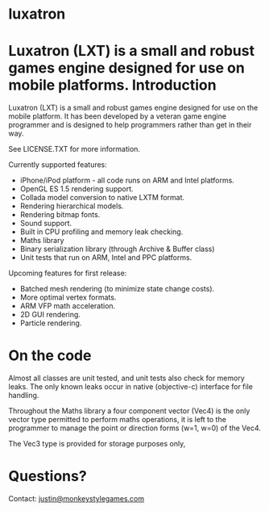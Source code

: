# luxatron
Luxatron (LXT) is a small and robust games engine designed for use on mobile platforms.
Introduction
============

Luxatron (LXT) is a small and robust games engine designed for use on the mobile platform. It has been developed by a veteran game engine programmer and is designed to help programmers rather than get in their way.

See LICENSE.TXT for more information.

Currently supported features:
- iPhone/iPod platform - all code runs on ARM and Intel platforms.
- OpenGL ES 1.5 rendering support.
- Collada model conversion to native LXTM format.
- Rendering hierarchical models.
- Rendering bitmap fonts.
- Sound support.
- Built in CPU profiling and memory leak checking.
- Maths library
- Binary serialization library (through Archive & Buffer class)
- Unit tests that run on ARM, Intel and PPC platforms.

Upcoming features for first release:
- Batched mesh rendering (to minimize state change costs).
- More optimal vertex formats.
- ARM VFP math acceleration.
- 2D GUI rendering.
- Particle rendering.

On the code
===========

Almost all classes are unit tested, and unit tests also check for memory leaks. The only known leaks occur in native (objective-c) interface for file handling.

Throughout the Maths library a four component vector (Vec4) is the only vector type permitted to perform maths operations, it is left to the programmer to manage the point or direction forms (w=1, w=0) of the Vec4.

The Vec3 type is provided for storage purposes only, 

Questions?
==========

Contact: justin@monkeystylegames.com

